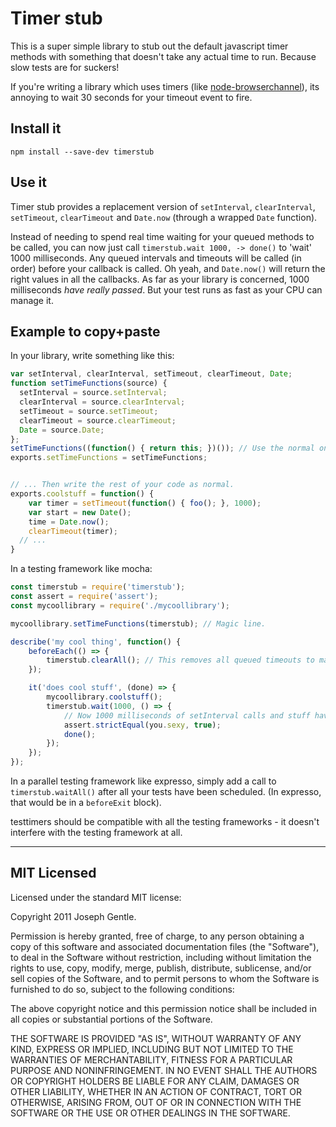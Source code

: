 # Timer stub

This is a super simple library to stub out the default javascript timer methods
with something that doesn't take any actual time to run. Because slow tests are
for suckers!

If you're writing a library which uses timers (like
    [node-browserchannel](https://github.com/josephg/node-browserchannel)), its
annoying to wait 30 seconds for your timeout event to fire.

## Install it

```
npm install --save-dev timerstub
```



## Use it

Timer stub provides a replacement version of `setInterval`, `clearInterval`,
`setTimeout`, `clearTimeout` and `Date.now` (through a wrapped `Date`
function).

Instead of needing to spend real time waiting for your queued methods to be
called, you can now just call `timerstub.wait 1000, -> done()` to 'wait' 1000
milliseconds. Any queued intervals and timeouts will be called (in order)
before your callback is called. Oh yeah, and `Date.now()` will return the
right values in all the callbacks. As far as your library is concerned, 1000
milliseconds *have really passed*. But your test runs as fast as your CPU can
manage it.


## Example to copy+paste

In your library, write something like this:

```javascript
var setInterval, clearInterval, setTimeout, clearTimeout, Date;
function setTimeFunctions(source) {
  setInterval = source.setInterval;
  clearInterval = source.clearInterval;
  setTimeout = source.setTimeout;
  clearTimeout = source.clearTimeout;
  Date = source.Date;
};
setTimeFunctions((function() { return this; })()); // Use the normal ones.
exports.setTimeFunctions = setTimeFunctions;


// ... Then write the rest of your code as normal.
exports.coolstuff = function() {
	var timer = setTimeout(function() { foo(); }, 1000);
	var start = new Date();
	time = Date.now();
	clearTimeout(timer);
  // ...
}
```

In a testing framework like mocha:

```javascript
const timerstub = require('timerstub');
const assert = require('assert');
const mycoollibrary = require('./mycoollibrary');

mycoollibrary.setTimeFunctions(timerstub); // Magic line.

describe('my cool thing', function() {
	beforeEach(() => {
		timerstub.clearAll(); // This removes all queued timeouts to make sure tests are isolated
	});

	it('does cool stuff', (done) => {
		mycoollibrary.coolstuff();
		timerstub.wait(1000, () => {
			// Now 1000 milliseconds of setInterval calls and stuff have run... instantly!
			assert.strictEqual(you.sexy, true);
			done();
		});
	});
});
```

In a parallel testing framework like expresso, simply add a call to
`timerstub.waitAll()` after all your tests have been scheduled. (In
expresso, that would be in a `beforeExit` block).

testtimers should be compatible with all the testing frameworks - it doesn't
interfere with the testing framework at all.


---

## MIT Licensed

Licensed under the standard MIT license:

Copyright 2011 Joseph Gentle.

Permission is hereby granted, free of charge, to any person obtaining a copy
of this software and associated documentation files (the "Software"), to deal
in the Software without restriction, including without limitation the rights
to use, copy, modify, merge, publish, distribute, sublicense, and/or sell
copies of the Software, and to permit persons to whom the Software is
furnished to do so, subject to the following conditions:

The above copyright notice and this permission notice shall be included in
all copies or substantial portions of the Software.

THE SOFTWARE IS PROVIDED "AS IS", WITHOUT WARRANTY OF ANY KIND, EXPRESS OR
IMPLIED, INCLUDING BUT NOT LIMITED TO THE WARRANTIES OF MERCHANTABILITY,
FITNESS FOR A PARTICULAR PURPOSE AND NONINFRINGEMENT. IN NO EVENT SHALL THE
AUTHORS OR COPYRIGHT HOLDERS BE LIABLE FOR ANY CLAIM, DAMAGES OR OTHER
LIABILITY, WHETHER IN AN ACTION OF CONTRACT, TORT OR OTHERWISE, ARISING FROM,
OUT OF OR IN CONNECTION WITH THE SOFTWARE OR THE USE OR OTHER DEALINGS IN
THE SOFTWARE.
